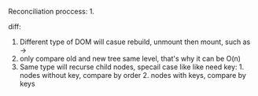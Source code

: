 Reconciliation proccess:
1. 

diff:
  1. Different type of DOM will casue rebuild, unmount then mount, such as <div> -> <span>
  2. only compare old and new tree same level, that's why it can be O(n)
  3. Same type will recurse child nodes, specail case like like need key:
    1. nodes without key, compare by order
    2. nodes with keys, compare by keys
